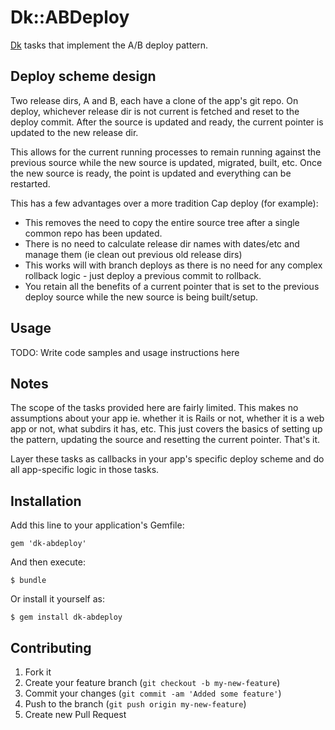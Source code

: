 # Dk::ABDeploy

[Dk](https://github.com/redding/dk) tasks that implement the A/B deploy pattern.

## Deploy scheme design

Two release dirs, A and B, each have a clone of the app's git repo.  On deploy, whichever release dir is not current is fetched and reset to the deploy commit.  After the source is updated and ready, the current pointer is updated to the new release dir.

This allows for the current running processes to remain running against the previous source while the new source is updated, migrated, built, etc.  Once the new source is ready, the point is updated and everything can be restarted.

This has a few advantages over a more tradition Cap deploy (for example):

* This removes the need to copy the entire source tree after a single common repo has been updated.
* There is no need to calculate release dir names with dates/etc and manage them (ie clean out previous old release dirs)
* This works will with branch deploys as there is no need for any complex rollback logic - just deploy a previous commit to rollback.
* You retain all the benefits of a current pointer that is set to the previous deploy source while the new source is being built/setup.

## Usage

TODO: Write code samples and usage instructions here

## Notes

The scope of the tasks provided here are fairly limited.  This makes no assumptions about your app ie. whether it is Rails or not, whether it is a web app or not, what subdirs it has, etc.  This just covers the basics of setting up the pattern, updating the source and resetting the current pointer.  That's it.

Layer these tasks as callbacks in your app's specific deploy scheme and do all app-specific logic in those tasks.

## Installation

Add this line to your application's Gemfile:

    gem 'dk-abdeploy'

And then execute:

    $ bundle

Or install it yourself as:

    $ gem install dk-abdeploy

## Contributing

1. Fork it
2. Create your feature branch (`git checkout -b my-new-feature`)
3. Commit your changes (`git commit -am 'Added some feature'`)
4. Push to the branch (`git push origin my-new-feature`)
5. Create new Pull Request
